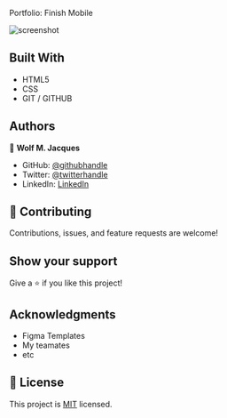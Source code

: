 Portfolio: Finish Mobile


![screenshot](https://i.imgur.com/tPMZxHx.png)


## Built With

- HTML5
- CSS
- GIT / GITHUB

## Authors

👤 **Wolf M. Jacques**

- GitHub: [@githubhandle](https://github.com/Wolfmikerson)
- Twitter: [@twitterhandle](https://twitter.com/wolfmikerson)
- LinkedIn: [LinkedIn](https://www.linkedin.com/in/wolf-m-jacques-27a38612a/)



## 🤝 Contributing

Contributions, issues, and feature requests are welcome!


## Show your support

Give a ⭐️ if you like this project!

## Acknowledgments

- Figma Templates
- My teamates
- etc

## 📝 License

This project is [MIT](./MIT.md) licensed.


